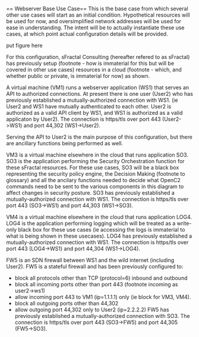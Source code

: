 == Webserver Base Use Case==
This is the base case from which several other use cases will start as an initial condition.
Hypothetical resources will be used for now, and oversimplified network addresses will be
used for ease in understanding. 
The intent will be to actually instantiate these use cases, at which point actual configuration
details will be provided.

put figure here

For this configuration, sFractal Consulting (hereafter refered to as sFractal) has previously 
setup 
(footnote - how is immaterial for this but will be covered in other use cases)
resources in a cloud
(footnote - which, and whether public or private, is immaterial for now)
as shown.

A virtual machine (VM1) runs a webserver application (WS1) 
that serves an API to authorized connections.
At present there is one user (User2) who has previously established a mutually-authorized 
connection with WS1.
(ie User2 and WS1 have mutually authenticated to each other.
User2 is authorized as a valid API client by WS1, 
and WS1 is authorized as a valid applicaton by User2).
The connection is https/tls over port 443 (User2->WS1) and port 44,302 (WS1->User2).

Serving the API to User2 is the main purpose of this configuration, 
but there are ancillary functions being performed as well.

VM3 is a virtual machine elsewhere in the cloud that runs application SO3.
SO3 is the application performing the Security Orchestration 
function for these sFractal resources.
For these use cases, SO3 will be a black box representing 
the security policy engine, the Decision Making
(footnote to glossary)
and all the ancilary functions needed to 
decide what OpenC2 commands need to be sent to the various components in this diagram
to affect changes in security posture.
SO3 has previously established a mutually-authorized connection with WS1.
The connection is https/tls over port 443 (SO3->WS1) and port 44,303 (WS1->SO3).

VM4 is a virtual machine elsewhere in the cloud that runs application LOG4.
LOG4 is the application performing logging which will be treated as a write-only
black box for these use cases (ie accessing the logs is immaterial to what is being
shown in these usecases).
LOG4 has previously established a mutually-authorized connection with WS1.
The connection is https/tls over port 443 (LOG4->WS1) and port 44,304 (WS1->LOG4).

FW5 is an SDN firewall between WS1 and the wild internet (including User2).
FW5 is a stateful firewall and has been previously configured to:
 * block all protocols other than TCP (protocol=6) inbound and outbound
 * block all incoming ports other than port 443 (footnote incoming as user2->ws1)
 * allow incoming port 443 to VM1 (ip=1.1.1.1) only (ie block for VM3, VM4).
 * block all outgoing ports other than 44,302
 * allow outgoing port 44,302 only to User2 (ip=2.2.2.2)
FW5 has previously established a mutually-authorized connection with SO3.
The connection is https/tls over port 443 (SO3->FW5) and port 44,305 (FW5->SO3).


